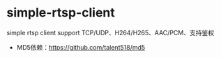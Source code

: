 # simple-rtsp-client
simple rtsp client support TCP/UDP、H264/H265、AAC/PCM、支持鉴权
* MD5依赖：https://github.com/talent518/md5
